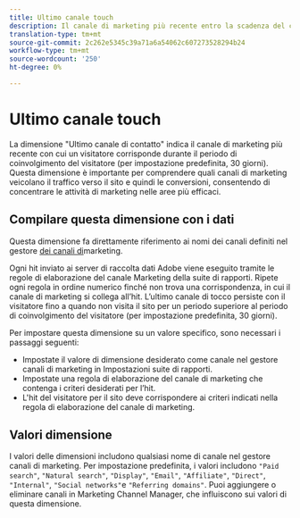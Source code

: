 ```yaml
---
title: Ultimo canale touch
description: Il canale di marketing più recente entro la scadenza del coinvolgimento del visitatore.
translation-type: tm+mt
source-git-commit: 2c262e5345c39a71a6a54062c607273528294b24
workflow-type: tm+mt
source-wordcount: '250'
ht-degree: 0%

---
```



# Ultimo canale touch

La dimensione &quot;Ultimo canale di contatto&quot; indica il canale di marketing più recente con cui un visitatore corrisponde durante il periodo di coinvolgimento del visitatore (per impostazione predefinita, 30 giorni). Questa dimensione è importante per comprendere quali canali di marketing veicolano il traffico verso il sito e quindi le conversioni, consentendo di concentrare le attività di marketing nelle aree più efficaci.

## Compilare questa dimensione con i dati

Questa dimensione fa direttamente riferimento ai nomi dei canali definiti nel gestore [dei canali di](/help/admin/admin/marketing-channels-admin.md)marketing.

Ogni hit inviato ai server di raccolta dati Adobe viene eseguito tramite le regole di elaborazione del canale Marketing della suite di rapporti. Ripete ogni regola in ordine numerico finché non trova una corrispondenza, in cui il canale di marketing si collega all’hit. L’ultimo canale di tocco persiste con il visitatore fino a quando non visita il sito per un periodo superiore al periodo di coinvolgimento del visitatore (per impostazione predefinita, 30 giorni).

Per impostare questa dimensione su un valore specifico, sono necessari i passaggi seguenti:

* Impostate il valore di dimensione desiderato come canale nel gestore canali di marketing in Impostazioni suite di rapporti.
* Impostate una regola di elaborazione del canale di marketing che contenga i criteri desiderati per l’hit.
* L&#39;hit del visitatore per il sito deve corrispondere ai criteri indicati nella regola di elaborazione del canale di marketing.

## Valori dimensione

I valori delle dimensioni includono qualsiasi nome di canale nel gestore canali di marketing. Per impostazione predefinita, i valori includono `"Paid search"`, `"Natural search"`, `"Display"`, `"Email"`, `"Affiliate"`, `"Direct"`, `"Internal"`, `"Social networks"`e `"Referring domains"`. Puoi aggiungere o eliminare canali in Marketing Channel Manager, che influiscono sui valori di questa dimensione.
